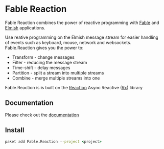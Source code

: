 # Fable Reaction

Fable Reaction combines the power of reactive programming with [Fable](http://fable.io/) and [Elmish](https://elmish.github.io/) applications.

Use reative programming on the Elmish message stream for easier handling of events such as keyboard, mouse, network and websockets. Fable.Reaction gives you the power to:

- Transform - change messages
- Filter - reducing the message stream
- Time-shift - delay messages
- Partition - split a stream into multiple streams
- Combine - merge multiple streams into one

Fable.Reaction is is built on the [Reaction](https://github.com/dbrattli/Reaction) Async Reactive ([Rx](http://reactivex.io/)) library

## Documentation

Please check out the [documentation](https://dbrattli.github.io/Fable.Reaction/)

## Install

```cmd
paket add Fable.Reaction --project <project>
```

